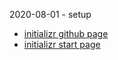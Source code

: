2020-08-01 - setup

- [initializr github page](https://github.com/spring-io/initializr) 
- [initializr start page](https://start.spring.io/)
